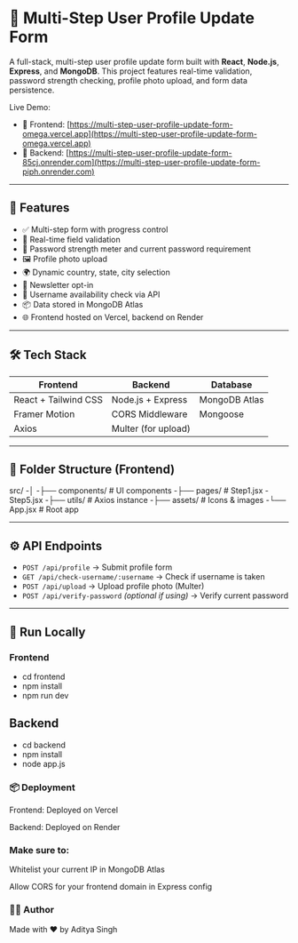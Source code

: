 # 🧩 Multi-Step User Profile Update Form

A full-stack, multi-step user profile update form built with **React**, **Node.js**, **Express**, and **MongoDB**. This project features real-time validation, password strength checking, profile photo upload, and form data persistence.

Live Demo:

- 🔗 Frontend: [https://multi-step-user-profile-update-form-omega.vercel.app](https://multi-step-user-profile-update-form-omega.vercel.app)
- 🔗 Backend: [https://multi-step-user-profile-update-form-85cj.onrender.com](https://multi-step-user-profile-update-form-piph.onrender.com)

---

## 🚀 Features

- ✅ Multi-step form with progress control
- 🧠 Real-time field validation
- 🔐 Password strength meter and current password requirement
- 🖼️ Profile photo upload
- 🌍 Dynamic country, state, city selection
- 📩 Newsletter opt-in
- 📛 Username availability check via API
- 📦 Data stored in MongoDB Atlas
- 🌐 Frontend hosted on Vercel, backend on Render

---

## 🛠️ Tech Stack

| Frontend             | Backend             | Database      |
| -------------------- | ------------------- | ------------- |
| React + Tailwind CSS | Node.js + Express   | MongoDB Atlas |
| Framer Motion        | CORS Middleware     | Mongoose      |
| Axios                | Multer (for upload) |               |

---

## 🧬 Folder Structure (Frontend)

src/
-│
-├── components/ # UI components
-├── pages/ # Step1.jsx - Step5.jsx
-├── utils/ # Axios instance
-├── assets/ # Icons & images
-└── App.jsx # Root app

---



## ⚙️ API Endpoints

- `POST /api/profile` → Submit profile form
- `GET /api/check-username/:username` → Check if username is taken
- `POST /api/upload` → Upload profile photo (Multer)
- `POST /api/verify-password` _(optional if using)_ → Verify current password

---

## 🧪 Run Locally

### Frontend

- cd frontend
- npm install
- npm run dev

## Backend

- cd backend
- npm install
- node app.js

### 📦 Deployment
Frontend: Deployed on Vercel

Backend: Deployed on Render

### Make sure to:

Whitelist your current IP in MongoDB Atlas

Allow CORS for your frontend domain in Express config

### 🧑‍💻 Author
Made with ❤️ by Aditya Singh

```
